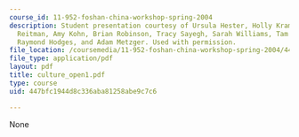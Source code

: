```yaml
---
course_id: 11-952-foshan-china-workshop-spring-2004
description: Student presentation courtesy of Ursula Hester, Holly Krambeck, Alexandra
  Reitman, Amy Kohn, Brian Robinson, Tracy Sayegh, Sarah Williams, Tam Doan, Hao Tian,
  Raymond Hodges, and Adam Metzger. Used with permission.
file_location: /coursemedia/11-952-foshan-china-workshop-spring-2004/447bfc1944d8c336aba81258abe9c7c6_culture_open1.pdf
file_type: application/pdf
layout: pdf
title: culture_open1.pdf
type: course
uid: 447bfc1944d8c336aba81258abe9c7c6

---
```

None